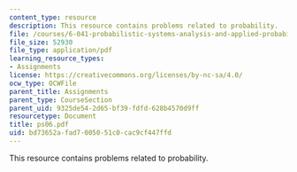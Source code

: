 ```yaml
---
content_type: resource
description: This resource contains problems related to probability.
file: /courses/6-041-probabilistic-systems-analysis-and-applied-probability-spring-2006/bd73652afad7005051c0cac9cf447ffd_ps06.pdf
file_size: 52930
file_type: application/pdf
learning_resource_types:
- Assignments
license: https://creativecommons.org/licenses/by-nc-sa/4.0/
ocw_type: OCWFile
parent_title: Assignments
parent_type: CourseSection
parent_uid: 9325de54-2d65-bf39-fdfd-628b4570d9ff
resourcetype: Document
title: ps06.pdf
uid: bd73652a-fad7-0050-51c0-cac9cf447ffd
---
```

This resource contains problems related to probability.